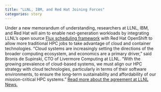 ```yaml
---
title: "LLNL, IBM, and Red Hat Joining Forces"
categories: story
---
```


Under a new memorandum of understanding, researchers at LLNL, IBM, and Red Hat will aim to enable next-generation workloads by integrating LLNL’s open source [Flux scheduling framework](http://flux-framework.org/) with Red Hat OpenShift to allow more traditional HPC jobs to take advantage of cloud and container technologies. “Cloud systems are increasingly setting the directions of the broader computing ecosystem, and economics are a primary driver,” said Bronis de Supinski, CTO of Livermore Computing at LLNL. “With the growing prevalence of cloud-based systems, we must align our HPC strategy with cloud technologies, particularly in terms of their software environments, to ensure the long-term sustainability and affordability of our mission-critical HPC systems.” [Read more about the agreement at LLNL News.](https://www.llnl.gov/article/47511/llnl-ibm-red-hat-joining-forces-explore-standardized-hpc-resource-management-interface)
